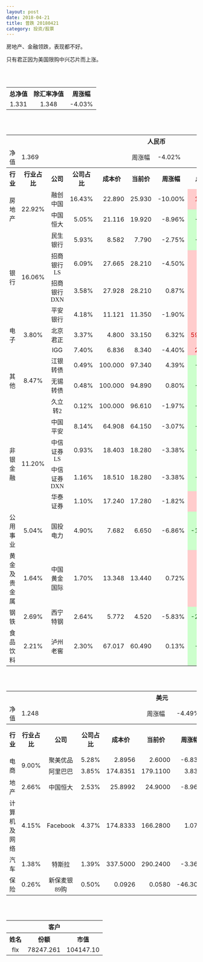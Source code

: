 ```yaml
---
layout: post
date: 2018-04-21
title: 普跌 20180421
category: 投资/股票
---
```


房地产、金融领跌，表现都不好。

只有君正因为美国限购中兴芯片而上涨。

<br/>
<br/>

<table cellspacing="0" border="0">
	<tr>
		<th height="21" align="center"><font face="Noto Sans CJK SC Regular">总净值</font></th>
		<th align="center"><font face="Noto Sans CJK SC Regular">除汇率净值</font></th>
		<th align="center"><font face="Noto Sans CJK SC Regular">周涨幅</font></th>
	</tr>
	<tr>
		<td height="17" align="center" sdval="1.331" sdnum="1033;0;0.000">1.331</td>
		<td align="center" sdval="1.348" sdnum="1033;0;0.000">1.348</td>
		<td align="center" sdval="-0.0403" sdnum="1033;0;0.00%">-4.03%</td>
	</tr>
</table>
<br />
<br />
<table>
	<tr>
		<th colspan="11"  height="21" align="center" valign="middle"><font face="Noto Sans CJK SC Regular">人民币</font></th>
		</tr>
	<tr>
		<td height="17" align="center"><font face="Noto Sans CJK SC Regular">净值</font></td>
		<td colspan="4"  align="left" valign="middle" sdval="1.369" sdnum="1033;">1.369</td>
		<td align="center"><font face="Noto Sans CJK SC Regular">周涨幅</font></td>
		<td colspan="5"  align="left" valign="middle" sdval="-0.0402" sdnum="1033;0;0.00%">-4.02%</td>
		</tr>
	<tr>
		<th height="21" align="center" valign="middle"><font face="Noto Sans CJK SC Regular">行业</font></th>
		<th align="center" valign="middle"><font face="Noto Sans CJK SC Regular">行业占比</font></th>
		<th align="center"><font face="Noto Sans CJK SC Regular">公司</font></th>
		<th align="center"><font face="Noto Sans CJK SC Regular">公司占比</font></th>
		<th align="center"><font face="Noto Sans CJK SC Regular">成本价</font></th>
		<th align="center"><font face="Noto Sans CJK SC Regular">当前价</font></th>
		<th align="center"><font face="Noto Sans CJK SC Regular">周涨幅</font></th>
		<th align="center"><font face="Noto Sans CJK SC Regular">总涨幅</font></th>
		<th align="left"><font face="Noto Sans CJK SC Regular">下一阶梯</font></th>
		<th align="left"><font face="Noto Sans CJK SC Regular">浮动止损价</font></th>
		<th align="center"><font face="Noto Sans CJK SC Regular">止损价</font></th>
	</tr>
	<tr>
		<td rowspan="2"  height="34" align="center" valign="middle"><font face="Noto Sans CJK SC Regular">房地产</font></td>
		<td rowspan="2"  align="center" valign="middle" sdval="0.2292" sdnum="1033;0;0.00%">22.92%</td>
		<td align="center"><font face="Noto Sans CJK SC Regular">融创中国</font></td>
		<td align="right" sdval="0.1643" sdnum="1033;0;0.00%">16.43%</td>
		<td align="right" sdval="22.89" sdnum="1033;0;0.000">22.890</td>
		<td align="right" sdval="25.93" sdnum="1033;0;0.000">25.930</td>
		<td align="right" sdval="-0.1" sdnum="1033;0;0.00%">-10.00%</td>
		<td align="right" bgcolor="#FFCCCC" sdval="0.131409086937527" sdnum="1033;0;0.00%"><font color="#CC0000">13.14%</font></td>
		<td align="right" sdval="28.6125" sdnum="1033;0;0.000">28.613</td>
		<td align="right" sdval="0" sdnum="1033;0;0.000">0.000</td>
		<td align="right" bgcolor="#FFCCCC" sdval="26.324" sdnum="1033;0;0.000"><font color="#CC0000">26.324</font></td>
	</tr>
	<tr>
		<td align="center"><font face="Noto Sans CJK SC Regular">中国恒大</font></td>
		<td align="right" sdval="0.0505" sdnum="1033;0;0.00%">5.05%</td>
		<td align="right" sdval="21.116" sdnum="1033;0;0.000">21.116</td>
		<td align="right" sdval="19.92" sdnum="1033;0;0.000">19.920</td>
		<td align="right" sdval="-0.0896" sdnum="1033;0;0.00%">-8.96%</td>
		<td align="right" bgcolor="#CCFFCC" sdval="-0.0580395150596703" sdnum="1033;0;0.00%"><font color="#006600">-5.80%</font></td>
		<td align="right" sdval="26.395" sdnum="1033;0;0.000">26.395</td>
		<td align="right" sdval="0" sdnum="1033;0;0.000">0.000</td>
		<td align="right" sdval="0" sdnum="1033;0;0.000">0.000</td>
	</tr>
	<tr>
		<td rowspan="4"  height="77" align="center" valign="middle"><font face="Noto Sans CJK SC Regular">银行</font></td>
		<td rowspan="4"  align="center" valign="middle" sdval="0.1606" sdnum="1033;0;0.00%">16.06%</td>
		<td align="center"><font face="Noto Sans CJK SC Regular">民生银行</font></td>
		<td align="right" sdval="0.0593" sdnum="1033;0;0.00%">5.93%</td>
		<td align="right" sdval="8.582" sdnum="1033;0;0.000">8.582</td>
		<td align="right" sdval="7.79" sdnum="1033;0;0.000">7.790</td>
		<td align="right" sdval="-0.0275" sdnum="1033;0;0.00%">-2.75%</td>
		<td align="right" bgcolor="#CCFFCC" sdval="-0.0936861803775345" sdnum="1033;0;0.00%"><font color="#006600">-9.37%</font></td>
		<td align="right" sdval="10.7275" sdnum="1033;0;0.000">10.728</td>
		<td align="right" sdval="0" sdnum="1033;0;0.000">0.000</td>
		<td align="right" sdval="0" sdnum="1033;0;0.000">0.000</td>
	</tr>
	<tr>
		<td align="center"><font face="Noto Sans CJK SC Regular">招商银行LS</font></td>
		<td align="right" sdval="0.0609" sdnum="1033;0;0.00%">6.09%</td>
		<td align="right" sdval="27.665" sdnum="1033;0;0.000">27.665</td>
		<td align="right" sdval="28.21" sdnum="1033;0;0.000">28.210</td>
		<td align="right" sdval="-0.045" sdnum="1033;0;0.00%">-4.50%</td>
		<td align="right" bgcolor="#FFCCCC" sdval="0.0182999819266221" sdnum="1033;0;0.00%"><font color="#CC0000">1.83%</font></td>
		<td align="right" sdval="34.58125" sdnum="1033;0;0.000">34.581</td>
		<td align="right" sdval="0" sdnum="1033;0;0.000">0.000</td>
		<td align="right" sdval="0" sdnum="1033;0;0.000">0.000</td>
	</tr>
	<tr>
		<td align="center"><font face="Noto Sans CJK SC Regular">招商银行DXN</font></td>
		<td align="right" sdval="0.0358" sdnum="1033;0;0.00%">3.58%</td>
		<td align="right" sdval="27.928" sdnum="1033;0;0.000">27.928</td>
		<td align="right" sdval="28.21" sdnum="1033;0;0.000">28.210</td>
		<td align="right" sdval="0.0087" sdnum="1033;0;0.00%">0.87%</td>
		<td align="right" bgcolor="#FFCCCC" sdval="0.00869739329704955" sdnum="1033;0;0.00%"><font color="#CC0000">0.87%</font></td>
		<td align="right" sdval="34.91" sdnum="1033;0;0.000">34.910</td>
		<td align="right" sdval="0" sdnum="1033;0;0.000">0.000</td>
		<td align="right" sdval="0" sdnum="1033;0;0.000">0.000</td>
	</tr>
	<tr>
		<td align="center"><font face="Noto Sans CJK SC Regular">平安银行</font></td>
		<td align="right" sdval="0.0418" sdnum="1033;0;0.00%">4.18%</td>
		<td align="right" sdval="11.121" sdnum="1033;0;0.000">11.121</td>
		<td align="right" sdval="11.35" sdnum="1033;0;0.000">11.350</td>
		<td align="right" sdval="-0.019" sdnum="1033;0;0.00%">-1.90%</td>
		<td align="right" bgcolor="#FFCCCC" sdval="0.0191916734106643" sdnum="1033;0;0.00%"><font color="#CC0000">1.92%</font></td>
		<td align="right" sdval="13.90125" sdnum="1033;0;0.000">13.901</td>
		<td align="right" sdval="0" sdnum="1033;0;0.000">0.000</td>
		<td align="right" sdval="0" sdnum="1033;0;0.000">0.000</td>
	</tr>
	<tr>
		<td height="17" align="center" valign="middle"><font face="Noto Sans CJK SC Regular">电子</font></td>
		<td align="center" valign="middle" sdval="0.038" sdnum="1033;0;0.00%">3.80%</td>
		<td align="center"><font face="Noto Sans CJK SC Regular">北京君正</font></td>
		<td align="right" sdval="0.0337" sdnum="1033;0;0.00%">3.37%</td>
		<td align="right" sdval="4.8" sdnum="1033;0;0.000">4.800</td>
		<td align="right" sdval="33.15" sdnum="1033;0;0.000">33.150</td>
		<td align="right" sdval="0.0632" sdnum="1033;0;0.00%">6.32%</td>
		<td align="right" bgcolor="#FFCCCC" sdval="5.90485" sdnum="1033;0;0.00%"><font color="#CC0000">590.49%</font></td>
		<td align="right" bgcolor="#CCFFCC" sdval="35.7627868652344" sdnum="1033;0;0.000"><font color="#006600">35.763</font></td>
		<td align="right" bgcolor="#FFCCCC" sdval="26.3214111328125" sdnum="1033;0;0.000"><font color="#CC0000">26.321</font></td>
		<td align="right" bgcolor="#FFCCCC" sdval="26.321" sdnum="1033;0;0.000"><font color="#CC0000">26.321</font></td>
	</tr>
	<tr>
		<td rowspan="4"  height="73" align="center" valign="middle"><font face="Noto Sans CJK SC Regular">其他</font></td>
		<td rowspan="4"  align="center" valign="middle" sdval="0.0847" sdnum="1033;0;0.00%">8.47%</td>
		<td align="center">IGG</td>
		<td align="right" sdval="0.074" sdnum="1033;0;0.00%">7.40%</td>
		<td align="right" sdval="6.83568" sdnum="1033;0;0.000">6.836</td>
		<td align="right" sdval="8.34" sdnum="1033;0;0.000">8.340</td>
		<td align="right" sdval="-0.044" sdnum="1033;0;0.00%">-4.40%</td>
		<td align="right" bgcolor="#FFCCCC" sdval="0.218668815392177" sdnum="1033;0;0.00%"><font color="#CC0000">21.87%</font></td>
		<td align="right" sdval="8.5446" sdnum="1033;0;0.000">8.545</td>
		<td align="right" sdval="0" sdnum="1033;0;0.000">0.000</td>
		<td align="right" bgcolor="#FFCCCC" sdval="7.861" sdnum="1033;0;0.000"><font color="#CC0000">7.861</font></td>
	</tr>
	<tr>
		<td align="center"><font face="Noto Sans CJK SC Regular"> 江银转债</font></td>
		<td align="right" sdval="0.0049" sdnum="1033;0;0.00%">0.49%</td>
		<td align="right" sdval="100" sdnum="1033;0;0.000">100.000</td>
		<td align="right" sdval="97.34" sdnum="1033;0;0.000">97.340</td>
		<td align="right" sdval="0.0439" sdnum="1033;0;0.00%">4.39%</td>
		<td align="right" bgcolor="#CCFFCC" sdval="-0.028" sdnum="1033;0;0.00%"><font color="#006600">-2.80%</font></td>
		<td align="right" sdval="125" sdnum="1033;0;0.000">125.000</td>
		<td align="right" sdval="0" sdnum="1033;0;0.000">0.000</td>
		<td align="right" sdval="0" sdnum="1033;0;0.000">0.000</td>
	</tr>
	<tr>
		<td align="center"><font face="Noto Sans CJK SC Regular">无锡转债</font></td>
		<td align="right" sdval="0.0048" sdnum="1033;0;0.00%">0.48%</td>
		<td align="right" sdval="100" sdnum="1033;0;0.000">100.000</td>
		<td align="right" sdval="94.89" sdnum="1033;0;0.000">94.890</td>
		<td align="right" sdval="0.008" sdnum="1033;0;0.00%">0.80%</td>
		<td align="right" bgcolor="#CCFFCC" sdval="-0.0525000000000001" sdnum="1033;0;0.00%"><font color="#006600">-5.25%</font></td>
		<td align="right" sdval="125" sdnum="1033;0;0.000">125.000</td>
		<td align="right" sdval="0" sdnum="1033;0;0.000">0.000</td>
		<td align="right" sdval="0" sdnum="1033;0;0.000">0.000</td>
	</tr>
	<tr>
		<td align="center"><font face="Noto Sans CJK SC Regular">久立转2</font></td>
		<td align="right" sdval="0.0012" sdnum="1033;0;0.00%">0.12%</td>
		<td align="right" sdval="100" sdnum="1033;0;0.000">100.000</td>
		<td align="right" sdval="96.61" sdnum="1033;0;0.000">96.610</td>
		<td align="right" sdval="-0.0197" sdnum="1033;0;0.00%">-1.97%</td>
		<td align="right" bgcolor="#CCFFCC" sdval="-0.0353000000000001" sdnum="1033;0;0.00%"><font color="#006600">-3.53%</font></td>
		<td align="right" sdval="125" sdnum="1033;0;0.000">125.000</td>
		<td align="right" sdval="0" sdnum="1033;0;0.000">0.000</td>
		<td align="right" sdval="0" sdnum="1033;0;0.000">0.000</td>
	</tr>
	<tr>
		<td rowspan="4"  height="70" align="center" valign="middle"><font face="Noto Sans CJK SC Regular">非银金融</font></td>
		<td rowspan="4"  align="center" valign="middle" sdval="0.112" sdnum="1033;0;0.00%">11.20%</td>
		<td align="center"><font face="Noto Sans CJK SC Regular">中国平安</font></td>
		<td align="right" sdval="0.0814" sdnum="1033;0;0.00%">8.14%</td>
		<td align="right" sdval="64.908" sdnum="1033;0;0.000">64.908</td>
		<td align="right" sdval="64.15" sdnum="1033;0;0.000">64.150</td>
		<td align="right" sdval="-0.0307" sdnum="1033;0;0.00%">-3.07%</td>
		<td align="right" bgcolor="#CCFFCC" sdval="-0.0130780674185" sdnum="1033;0;0.00%"><font color="#006600">-1.31%</font></td>
		<td align="right" sdval="81.135" sdnum="1033;0;0.000">81.135</td>
		<td align="right" sdval="0" sdnum="1033;0;0.000">0.000</td>
		<td align="right" bgcolor="#FFCCCC" sdval="60.18" sdnum="1033;0;0.000"><font color="#CC0000">60.180</font></td>
	</tr>
	<tr>
		<td align="center"><font face="Noto Sans CJK SC Regular">中信证券LS</font></td>
		<td align="right" sdval="0.0093" sdnum="1033;0;0.00%">0.93%</td>
		<td align="right" sdval="18.403" sdnum="1033;0;0.000">18.403</td>
		<td align="right" sdval="18.28" sdnum="1033;0;0.000">18.280</td>
		<td align="right" sdval="-0.0338" sdnum="1033;0;0.00%">-3.38%</td>
		<td align="right" bgcolor="#CCFFCC" sdval="-0.0080836928761614" sdnum="1033;0;0.00%"><font color="#006600">-0.81%</font></td>
		<td align="right" sdval="23.00375" sdnum="1033;0;0.000">23.004</td>
		<td align="right" sdval="0" sdnum="1033;0;0.000">0.000</td>
		<td align="right" sdval="0" sdnum="1033;0;0.000">0.000</td>
	</tr>
	<tr>
		<td align="center"><font face="Noto Sans CJK SC Regular">中信证券DXN</font></td>
		<td align="right" sdval="0.0116" sdnum="1033;0;0.00%">1.16%</td>
		<td align="right" sdval="18.51" sdnum="1033;0;0.000">18.510</td>
		<td align="right" sdval="18.28" sdnum="1033;0;0.000">18.280</td>
		<td align="right" sdval="-0.0338" sdnum="1033;0;0.00%">-3.38%</td>
		<td align="right" bgcolor="#CCFFCC" sdval="-0.0138257158292816" sdnum="1033;0;0.00%"><font color="#006600">-1.38%</font></td>
		<td align="right" sdval="23.1375" sdnum="1033;0;0.000">23.138</td>
		<td align="right" sdval="0" sdnum="1033;0;0.000">0.000</td>
		<td align="right" sdval="0" sdnum="1033;0;0.000">0.000</td>
	</tr>
	<tr>
		<td align="center"><font face="Noto Sans CJK SC Regular">华泰证券</font></td>
		<td align="right" sdval="0.011" sdnum="1033;0;0.00%">1.10%</td>
		<td align="right" sdval="17.24" sdnum="1033;0;0.000">17.240</td>
		<td align="right" sdval="17.28" sdnum="1033;0;0.000">17.280</td>
		<td align="right" sdval="-0.0182" sdnum="1033;0;0.00%">-1.82%</td>
		<td align="right" bgcolor="#FFCCCC" sdval="0.0009201856148493" sdnum="1033;0;0.00%"><font color="#CC0000">0.09%</font></td>
		<td align="right" sdval="21.55" sdnum="1033;0;0.000">21.550</td>
		<td align="right" sdval="0" sdnum="1033;0;0.000">0.000</td>
		<td align="right" sdval="0" sdnum="1033;0;0.000">0.000</td>
	</tr>
	<tr>
		<td height="17" align="center"><font face="Noto Sans CJK SC Regular">公用事业</font></td>
		<td align="center" valign="middle" sdval="0.0504" sdnum="1033;0;0.00%">5.04%</td>
		<td align="center"><font face="Noto Sans CJK SC Regular">国投电力</font></td>
		<td align="right" sdval="0.049" sdnum="1033;0;0.00%">4.90%</td>
		<td align="right" sdval="7.682" sdnum="1033;0;0.000">7.682</td>
		<td align="right" sdval="6.65" sdnum="1033;0;0.000">6.650</td>
		<td align="right" sdval="-0.0686" sdnum="1033;0;0.00%">-6.86%</td>
		<td align="right" bgcolor="#CCFFCC" sdval="-0.135740015620932" sdnum="1033;0;0.00%"><font color="#006600">-13.57%</font></td>
		<td align="right" sdval="9.6025" sdnum="1033;0;0.000">9.603</td>
		<td align="right" sdval="0" sdnum="1033;0;0.000">0.000</td>
		<td align="right" sdval="0" sdnum="1033;0;0.000">0.000</td>
	</tr>
	<tr>
		<td height="17" align="center"><font face="Noto Sans CJK SC Regular">黄金及贵金属</font></td>
		<td align="center" valign="middle" sdval="0.0164" sdnum="1033;0;0.00%">1.64%</td>
		<td align="center"><font face="Noto Sans CJK SC Regular">中国黄金国际</font></td>
		<td align="right" sdval="0.017" sdnum="1033;0;0.00%">1.70%</td>
		<td align="right" sdval="13.348" sdnum="1033;0;0.000">13.348</td>
		<td align="right" sdval="13.44" sdnum="1033;0;0.000">13.440</td>
		<td align="right" sdval="0.0072" sdnum="1033;0;0.00%">0.72%</td>
		<td align="right" bgcolor="#FFCCCC" sdval="0.00549241833982594" sdnum="1033;0;0.00%"><font color="#CC0000">0.55%</font></td>
		<td align="right" sdval="16.685" sdnum="1033;0;0.000">16.685</td>
		<td align="right" sdval="0" sdnum="1033;0;0.000">0.000</td>
		<td align="right" sdval="0" sdnum="1033;0;0.000">0.000</td>
	</tr>
	<tr>
		<td height="17" align="center"><font face="Noto Sans CJK SC Regular">钢铁</font></td>
		<td align="center" valign="middle" sdval="0.0269" sdnum="1033;0;0.00%">2.69%</td>
		<td align="center"><font face="Noto Sans CJK SC Regular">西宁特钢</font></td>
		<td align="right" sdval="0.0264" sdnum="1033;0;0.00%">2.64%</td>
		<td align="right" sdval="5.772" sdnum="1033;0;0.000">5.772</td>
		<td align="right" sdval="4.52" sdnum="1033;0;0.000">4.520</td>
		<td align="right" sdval="-0.0583" sdnum="1033;0;0.00%">-5.83%</td>
		<td align="right" bgcolor="#CCFFCC" sdval="-0.218309216909217" sdnum="1033;0;0.00%"><font color="#006600">-21.83%</font></td>
		<td align="right" sdval="7.215" sdnum="1033;0;0.000">7.215</td>
		<td align="right" sdval="0" sdnum="1033;0;0.000">0.000</td>
		<td align="right" sdval="0" sdnum="1033;0;0.000">0.000</td>
	</tr>
	<tr>
		<td height="17" align="center"><font face="Noto Sans CJK SC Regular">食品饮料</font></td>
		<td align="center" valign="middle" sdval="0.0221" sdnum="1033;0;0.00%">2.21%</td>
		<td align="center"><font face="Noto Sans CJK SC Regular">泸州老窖</font></td>
		<td align="right" sdval="0.023" sdnum="1033;0;0.00%">2.30%</td>
		<td align="right" sdval="67.017" sdnum="1033;0;0.000">67.017</td>
		<td align="right" sdval="60.49" sdnum="1033;0;0.000">60.490</td>
		<td align="right" sdval="0.0013" sdnum="1033;0;0.00%">0.13%</td>
		<td align="right" bgcolor="#CCFFCC" sdval="-0.098793198740618" sdnum="1033;0;0.00%"><font color="#006600">-9.88%</font></td>
		<td align="right" sdval="83.77125" sdnum="1033;0;0.000">83.771</td>
		<td align="right" sdval="0" sdnum="1033;0;0.000">0.000</td>
		<td align="right" sdval="0" sdnum="1033;0;0.000">0.000</td>
	</tr>
</table>
<br />
<br />
<table>
	<tr>
		<th colspan="11"  height="21" align="center" valign="middle"><font face="Noto Sans CJK SC Regular">美元</font></th>
		</tr>
	<tr>
		<td height="17" align="center"><font face="Noto Sans CJK SC Regular">净值</font></td>
		<td colspan="4"  align="left" valign="middle" sdval="1.248" sdnum="1033;">1.248</td>
		<td align="center"><font face="Noto Sans CJK SC Regular">周涨幅</font></td>
		<td colspan="5"  align="left" valign="middle" sdval="-0.0449" sdnum="1033;0;0.00%">-4.49%</td>
		</tr>
	<tr>
		<th height="21" align="center" valign="middle"><font face="Noto Sans CJK SC Regular">行业</font></th>
		<th align="center" valign="middle"><font face="Noto Sans CJK SC Regular">行业占比</font></th>
		<th align="center"><font face="Noto Sans CJK SC Regular">公司</font></th>
		<th align="center"><font face="Noto Sans CJK SC Regular">公司占比</font></th>
		<th align="center"><font face="Noto Sans CJK SC Regular">成本价</font></th>
		<th align="center"><font face="Noto Sans CJK SC Regular">当前价</font></th>
		<th align="center"><font face="Noto Sans CJK SC Regular">周涨幅</font></th>
		<th align="center"><font face="Noto Sans CJK SC Regular">总涨幅</font></th>
		<th align="left"><font face="Noto Sans CJK SC Regular">下一阶梯</font></th>
		<th align="left"><font face="Noto Sans CJK SC Regular">浮动止损价</font></th>
		<th align="center"><font face="Noto Sans CJK SC Regular">止损价</font></th>
	</tr>
	<tr>
		<td rowspan="2"  height="34" align="center" valign="middle"><font face="Noto Sans CJK SC Regular">电商</font></td>
		<td rowspan="2"  align="center" valign="middle" sdval="0.09" sdnum="1033;0;0.00%">9.00%</td>
		<td align="center" sdnum="1033;0;0.00%"><font face="Noto Sans CJK SC Regular">聚美优品</font></td>
		<td align="right" sdval="0.0528" sdnum="1033;0;0.00%">5.28%</td>
		<td align="right" sdval="2.8956" sdnum="1033;0;0.0000">2.8956</td>
		<td align="right" sdval="2.6" sdnum="1033;0;0.0000">2.6000</td>
		<td align="right" sdval="-0.0683" sdnum="1033;0;0.00%">-6.83%</td>
		<td align="right" bgcolor="#CCFFCC" sdval="-0.103485923470093" sdnum="1033;0;0.00%"><font color="#006600">-10.35%</font></td>
		<td align="right" sdval="3.6195" sdnum="1033;0;0.000">3.620</td>
		<td align="right" sdval="0" sdnum="1033;0;0.000">0.000</td>
		<td align="right" sdval="0" sdnum="1033;0;0.000">0.000</td>
	</tr>
	<tr>
		<td align="center" sdnum="1033;0;0.00%"><font face="Noto Sans CJK SC Regular">阿里巴巴</font></td>
		<td align="right" sdval="0.0385" sdnum="1033;0;0.00%">3.85%</td>
		<td align="right" sdval="174.8351" sdnum="1033;0;0.0000">174.8351</td>
		<td align="right" sdval="179.11" sdnum="1033;0;0.0000">179.1100</td>
		<td align="right" sdval="0.0383" sdnum="1033;0;0.00%">3.83%</td>
		<td align="right" bgcolor="#FFCCCC" sdval="0.0230510398655648" sdnum="1033;0;0.00%"><font color="#CC0000">2.31%</font></td>
		<td align="right" sdval="218.543875" sdnum="1033;0;0.000">218.544</td>
		<td align="right" sdval="0" sdnum="1033;0;0.000">0.000</td>
		<td align="right" sdval="0" sdnum="1033;0;0.000">0.000</td>
	</tr>
	<tr>
		<td height="17" align="center" valign="middle"><font face="Noto Sans CJK SC Regular">地产</font></td>
		<td align="center" sdval="0.0266" sdnum="1033;0;0.00%">2.66%</td>
		<td align="center" sdnum="1033;0;0.00%"><font face="Noto Sans CJK SC Regular">中国恒大</font></td>
		<td align="right" sdval="0.0253" sdnum="1033;0;0.00%">2.53%</td>
		<td align="right" sdval="25.8992" sdnum="1033;0;0.0000">25.8992</td>
		<td align="right" sdval="24.9" sdnum="1033;0;0.0000">24.9000</td>
		<td align="right" sdval="-0.0896" sdnum="1033;0;0.00%">-8.96%</td>
		<td align="right" bgcolor="#CCFFCC" sdval="-0.0399803422499538" sdnum="1033;0;0.00%"><font color="#006600">-4.00%</font></td>
		<td align="right" sdval="32.374" sdnum="1033;0;0.000">32.374</td>
		<td align="right" sdval="0" sdnum="1033;0;0.000">0.000</td>
		<td align="right" sdval="0" sdnum="1033;0;0.000">0.000</td>
	</tr>
	<tr>
		<td height="17" align="center"><font face="Noto Sans CJK SC Regular">计算机及网络</font></td>
		<td align="center" sdval="0.0415" sdnum="1033;0;0.00%">4.15%</td>
		<td align="center" sdnum="1033;0;0.00%">Facebook</td>
		<td align="right" sdval="0.0437" sdnum="1033;0;0.00%">4.37%</td>
		<td align="right" sdval="174.8333" sdnum="1033;0;0.0000">174.8333</td>
		<td align="right" sdval="166.28" sdnum="1033;0;0.0000">166.2800</td>
		<td align="right" sdval="0.0107" sdnum="1033;0;0.00%">1.07%</td>
		<td align="right" bgcolor="#CCFFCC" sdval="-0.0503226022731369" sdnum="1033;0;0.00%"><font color="#006600">-5.03%</font></td>
		<td align="right" sdval="218.541625" sdnum="1033;0;0.000">218.542</td>
		<td align="right" sdval="0" sdnum="1033;0;0.000">0.000</td>
		<td align="right" sdval="0" sdnum="1033;0;0.000">0.000</td>
	</tr>
	<tr>
		<td height="17" align="center"><font face="Noto Sans CJK SC Regular">汽车</font></td>
		<td align="center" sdval="0.0138" sdnum="1033;0;0.00%">1.38%</td>
		<td align="center" sdnum="1033;0;0.00%"><font face="Noto Sans CJK SC Regular">特斯拉</font></td>
		<td align="right" sdval="0.0139" sdnum="1033;0;0.00%">1.39%</td>
		<td align="right" sdval="337.5" sdnum="1033;0;0.0000">337.5000</td>
		<td align="right" sdval="290.24" sdnum="1033;0;0.0000">290.2400</td>
		<td align="right" sdval="-0.0336" sdnum="1033;0;0.00%">-3.36%</td>
		<td align="right" bgcolor="#CCFFCC" sdval="-0.14142962962963" sdnum="1033;0;0.00%"><font color="#006600">-14.14%</font></td>
		<td align="right" sdval="421.875" sdnum="1033;0;0.000">421.875</td>
		<td align="right" sdval="0" sdnum="1033;0;0.000">0.000</td>
		<td align="right" sdval="0" sdnum="1033;0;0.000">0.000</td>
	</tr>
	<tr>
		<td height="22" align="center"><font face="Noto Sans CJK SC Regular">  保险</font></td>
		<td align="center" sdval="0.0026" sdnum="1033;0;0.00%">0.26%</td>
		<td align="center" sdnum="1033;0;0.00%"><font face="Noto Sans CJK SC Regular">新保麦银89购</font></td>
		<td align="right" sdval="0.005" sdnum="1033;0;0.00%">0.50%</td>
		<td align="right" sdval="0.09257" sdnum="1033;0;0.0000">0.0926</td>
		<td align="right" sdval="0.058" sdnum="1033;0;0.0000">0.0580</td>
		<td align="right" sdval="-0.463" sdnum="1033;0;0.00%">-46.30%</td>
		<td align="right" bgcolor="#CCFFCC" sdval="-0.3478" sdnum="1033;0;0.00%"><font color="#006600">-34.78%</font></td>
		<td align="right" sdval="0.1157125" sdnum="1033;0;0.000">0.116</td>
		<td align="right" sdval="0" sdnum="1033;0;0.000">0.000</td>
		<td align="right" sdval="0" sdnum="1033;0;0.000">0.000</td>
	</tr>
</table>
<br />
<br />
<table>
	<tr>
		<th colspan="11"  height="21" align="center" valign="middle"><font face="Noto Sans CJK SC Regular">客户</font></th>
		</tr>
	<tr>
		<th height="21" align="center"><font face="Noto Sans CJK SC Regular">姓名</font></th>
		<th align="center"><font face="Noto Sans CJK SC Regular">份额</font></th>
		<th align="center"><font face="Noto Sans CJK SC Regular">市值</font></th>
	</tr>
	<tr>
		<td height="17" align="center">flx</td>
		<td align="center" sdval="78247.261" sdnum="1033;">78247.261</td>
		<td align="center" sdval="104147.104391" sdnum="1033;0;0.00">104147.10</td>
	</tr>
</table>
